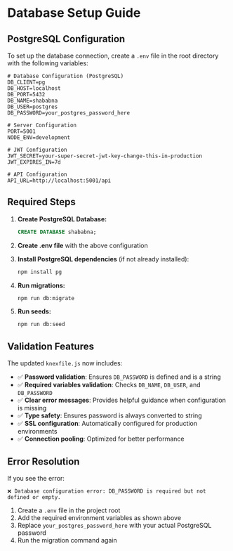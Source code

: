 # Database Setup Guide

## PostgreSQL Configuration

To set up the database connection, create a `.env` file in the root directory with the following variables:

```env
# Database Configuration (PostgreSQL)
DB_CLIENT=pg
DB_HOST=localhost
DB_PORT=5432
DB_NAME=shababna
DB_USER=postgres
DB_PASSWORD=your_postgres_password_here

# Server Configuration
PORT=5001
NODE_ENV=development

# JWT Configuration
JWT_SECRET=your-super-secret-jwt-key-change-this-in-production
JWT_EXPIRES_IN=7d

# API Configuration
API_URL=http://localhost:5001/api
```

## Required Steps

1. **Create PostgreSQL Database:**

   ```sql
   CREATE DATABASE shababna;
   ```

2. **Create .env file** with the above configuration

3. **Install PostgreSQL dependencies** (if not already installed):

   ```bash
   npm install pg
   ```

4. **Run migrations:**

   ```bash
   npm run db:migrate
   ```

5. **Run seeds:**
   ```bash
   npm run db:seed
   ```

## Validation Features

The updated `knexfile.js` now includes:

- ✅ **Password validation**: Ensures `DB_PASSWORD` is defined and is a string
- ✅ **Required variables validation**: Checks `DB_NAME`, `DB_USER`, and `DB_PASSWORD`
- ✅ **Clear error messages**: Provides helpful guidance when configuration is missing
- ✅ **Type safety**: Ensures password is always converted to string
- ✅ **SSL configuration**: Automatically configured for production environments
- ✅ **Connection pooling**: Optimized for better performance

## Error Resolution

If you see the error:

```
❌ Database configuration error: DB_PASSWORD is required but not defined or empty.
```

1. Create a `.env` file in the project root
2. Add the required environment variables as shown above
3. Replace `your_postgres_password_here` with your actual PostgreSQL password
4. Run the migration command again
